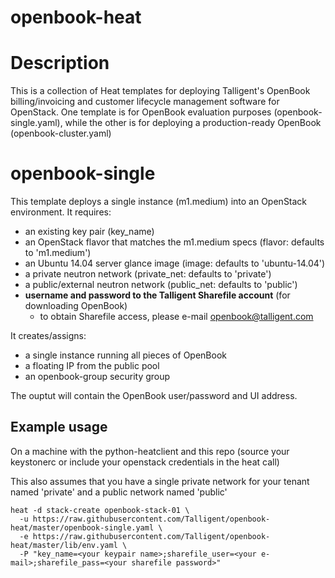 # openbook-heat

Description
===========
This is a collection of Heat templates for deploying Talligent's OpenBook
billing/invoicing and customer lifecycle management software for OpenStack.
One template is for OpenBook evaluation purposes (openbook-single.yaml),
while the other is for deploying a production-ready OpenBook (openbook-cluster.yaml)

openbook-single
===============
This template deploys a single instance (m1.medium) into an OpenStack
environment.  It requires:
* an existing key pair (key_name)
* an OpenStack flavor that matches the m1.medium specs (flavor: defaults to 'm1.medium')
* an Ubuntu 14.04 server glance image (image: defaults to 'ubuntu-14.04')
* a private neutron network (private_net: defaults to 'private')
* a public/external neutron network (public_net: defaults to 'public')
* **username and password to the Talligent Sharefile account** (for downloading OpenBook)
  * to obtain Sharefile access, please e-mail openbook@talligent.com

It creates/assigns:
* a single instance running all pieces of OpenBook
* a floating IP from the public pool
* an openbook-group security group

The ouptut will contain the OpenBook user/password and UI address.

Example usage
-------------
On a machine with the python-heatclient and this repo (source your keystonerc or include your openstack credentials in the heat call)

This also assumes that you have a single private network for your tenant named 'private' and a public network named 'public'
```
heat -d stack-create openbook-stack-01 \
  -u https://raw.githubusercontent.com/Talligent/openbook-heat/master/openbook-single.yaml \
  -e https://raw.githubusercontent.com/Talligent/openbook-heat/master/lib/env.yaml \
  -P "key_name=<your keypair name>;sharefile_user=<your e-mail>;sharefile_pass=<your sharefile password>"
```
